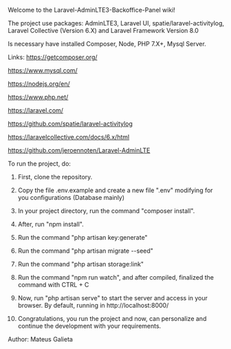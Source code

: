 Welcome to the Laravel-AdminLTE3-Backoffice-Panel wiki!

The project use packages: AdminLTE3, Laravel UI, spatie/laravel-activitylog, Laravel Collective (Version 6.X) and Laravel Framework Version 8.0

Is necessary have installed Composer, Node, PHP 7.X+, Mysql Server.

Links: https://getcomposer.org/

https://www.mysql.com/

https://nodejs.org/en/

https://www.php.net/

https://laravel.com/

https://github.com/spatie/laravel-activitylog

https://laravelcollective.com/docs/6.x/html

https://github.com/jeroennoten/Laravel-AdminLTE

To run the project, do:

1) First, clone the repository.

2) Copy the file .env.example and create a new file ".env" modifying for you configurations (Database mainly)

3) In your project directory, run the command "composer install".

4) After, run "npm install".

5) Run the command "php artisan key:generate"

6) Run the command "php artisan migrate --seed"

7) Run the command "php artisan storage:link"

8) Run the command "npm run watch", and after compiled, finalized the command with CTRL + C

9) Now, run "php artisan serve" to start the server and access in your browser. By default, running in http://localhost:8000/

10) Congratulations, you run the project and now, can personalize and continue the development with your requirements.

Author: Mateus Galieta
